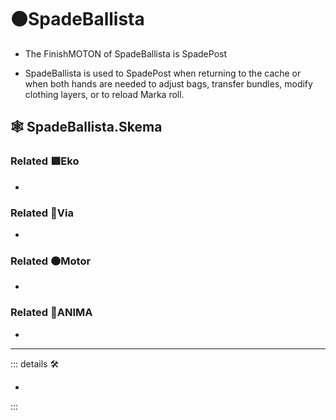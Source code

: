 # 🟠<motor>SpadeBallista</motor>

- The FinishMOTON of SpadeBallista is SpadePost

- SpadeBallista is used to SpadePost when returning to the cache or when both hands are needed to adjust bags, transfer bundles, modify clothing layers, or to reload Marka roll.

## 🕸 SpadeBallista.Skema

### Related 🟩<ekos>Eko</ekos>

-

### Related 🔻<via>Via</via>

-

### Related 🟠<motor>Motor</motor>

-

### Related 💜<anima>ANIMA</anima>

-

---

<!-- =================================================== -->
<!-- =================================================== -->
<!-- =================================================== -->
<!-- =================================================== -->
<!-- =================================================== -->
::: details 🛠

-

:::
